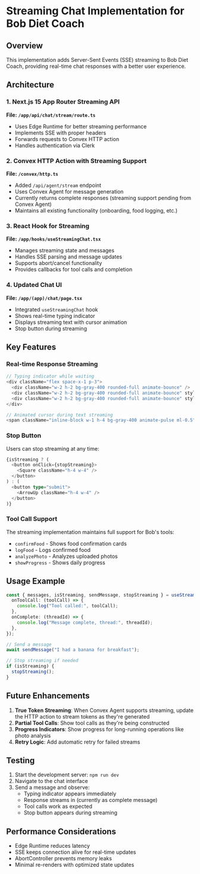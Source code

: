 # Streaming Chat Implementation for Bob Diet Coach

## Overview

This implementation adds Server-Sent Events (SSE) streaming to Bob Diet Coach, providing real-time chat responses with a better user experience.

## Architecture

### 1. Next.js 15 App Router Streaming API

**File: `/app/api/chat/stream/route.ts`**

- Uses Edge Runtime for better streaming performance
- Implements SSE with proper headers
- Forwards requests to Convex HTTP action
- Handles authentication via Clerk

### 2. Convex HTTP Action with Streaming Support

**File: `/convex/http.ts`**

- Added `/api/agent/stream` endpoint
- Uses Convex Agent for message generation
- Currently returns complete responses (streaming support pending from Convex Agent)
- Maintains all existing functionality (onboarding, food logging, etc.)

### 3. React Hook for Streaming

**File: `/app/hooks/useStreamingChat.tsx`**

- Manages streaming state and messages
- Handles SSE parsing and message updates
- Supports abort/cancel functionality
- Provides callbacks for tool calls and completion

### 4. Updated Chat UI

**File: `/app/(app)/chat/page.tsx`**

- Integrated `useStreamingChat` hook
- Shows real-time typing indicator
- Displays streaming text with cursor animation
- Stop button during streaming

## Key Features

### Real-time Response Streaming

```typescript
// Typing indicator while waiting
<div className="flex space-x-1 p-3">
  <div className="w-2 h-2 bg-gray-400 rounded-full animate-bounce" />
  <div className="w-2 h-2 bg-gray-400 rounded-full animate-bounce" style={{ animationDelay: "0.1s" }} />
  <div className="w-2 h-2 bg-gray-400 rounded-full animate-bounce" style={{ animationDelay: "0.2s" }} />
</div>

// Animated cursor during text streaming
<span className="inline-block w-1 h-4 bg-gray-400 animate-pulse ml-0.5" />
```

### Stop Button

Users can stop streaming at any time:

```typescript
{isStreaming ? (
  <button onClick={stopStreaming}>
    <Square className="h-4 w-4" />
  </button>
) : (
  <button type="submit">
    <ArrowUp className="h-4 w-4" />
  </button>
)}
```

### Tool Call Support

The streaming implementation maintains full support for Bob's tools:

- `confirmFood` - Shows food confirmation cards
- `logFood` - Logs confirmed food
- `analyzePhoto` - Analyzes uploaded photos
- `showProgress` - Shows daily progress

## Usage Example

```typescript
const { messages, isStreaming, sendMessage, stopStreaming } = useStreamingChat({
  onToolCall: (toolCall) => {
    console.log("Tool called:", toolCall);
  },
  onComplete: (threadId) => {
    console.log("Message complete, thread:", threadId);
  },
});

// Send a message
await sendMessage("I had a banana for breakfast");

// Stop streaming if needed
if (isStreaming) {
  stopStreaming();
}
```

## Future Enhancements

1. **True Token Streaming**: When Convex Agent supports streaming, update the HTTP action to stream tokens as they're generated
2. **Partial Tool Calls**: Show tool calls as they're being constructed
3. **Progress Indicators**: Show progress for long-running operations like photo analysis
4. **Retry Logic**: Add automatic retry for failed streams

## Testing

1. Start the development server: `npm run dev`
2. Navigate to the chat interface
3. Send a message and observe:
   - Typing indicator appears immediately
   - Response streams in (currently as complete message)
   - Tool calls work as expected
   - Stop button appears during streaming

## Performance Considerations

- Edge Runtime reduces latency
- SSE keeps connection alive for real-time updates
- AbortController prevents memory leaks
- Minimal re-renders with optimized state updates
